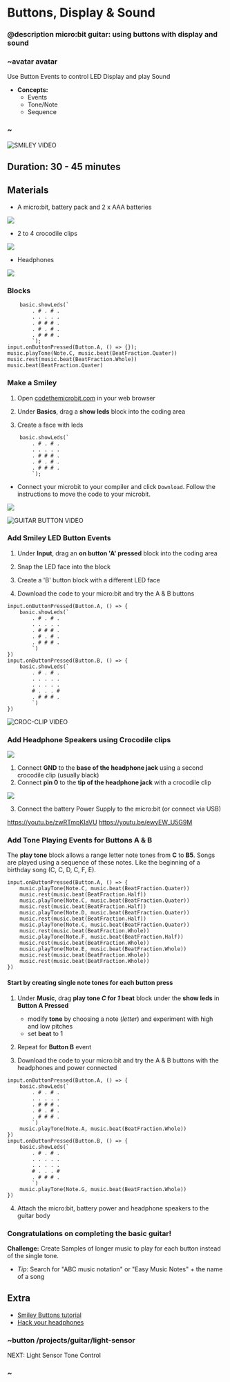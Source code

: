 # Buttons, Display & Sound
### @description micro:bit guitar: using buttons with display and sound

### ~avatar avatar
Use Button Events to control LED Display and play Sound  
* **Concepts:**
     * Events
     * Tone/Note
     * Sequence

### ~

![SMILEY VIDEO]()

## Duration: 30 - 45 minutes

## Materials

* A micro:bit, battery pack and 2 x AAA batteries

![](/static/mb/projects/guitar/microbit.jpg)

* 2 to 4 crocodile clips

![](/static/mb/projects/guitar/crocclips.jpg)

* Headphones

![](/static/mb/projects/guitar/headphones.jpg)

### Blocks

```cards
    basic.showLeds(`
        . # . # .
        . . . . .
        . # # # .
        . # . # .
        . # # # .
        `);
input.onButtonPressed(Button.A, () => {});
music.playTone(Note.C, music.beat(BeatFraction.Quater))
music.rest(music.beat(BeatFraction.Whole))
music.beat(BeatFraction.Quater)
```

### Make a Smiley

1) Open [codethemicrobit.com](https://codethemicrobit.com) in your web browser  

2) Under **Basics**, drag a **show leds** block into the coding area  

3) Create a face with leds  

```blocks
    basic.showLeds(`
        . # . # .
        . . . . .
        . # # # .
        . # . # .
        . # # # .
        `);
```  
* Connect your microbit to your compiler and click ``Download``. Follow the instructions to move the code to your microbit.

![](/static/mb/projects/guitar/connectmicrobit.jpg)

![GUITAR BUTTON VIDEO]()

### Add Smiley LED Button Events  
1) Under **Input**, drag an **on button 'A' pressed** block into the coding area  

2) Snap the LED face into the block  

3) Create a 'B' button block with a different LED face   

4) Download the code to your micro:bit and try the A & B buttons  

```blocks
input.onButtonPressed(Button.A, () => {
    basic.showLeds(`
        . # . # .
        . . . . .
        . # # # .
        . # . # .
        . # # # .
        `)
})
input.onButtonPressed(Button.B, () => {
    basic.showLeds(`
        . # . # .
        . . . . .
        . . . . .
        # . . . #
        . # # # .
        `)
})
```

![CROC-CLIP VIDEO]() 

### Add Headphone Speakers using Crocodile clips

![](/static/mb/projects/guitar/crocclipintoboard.jpg)  

1) Connect **GND** to the **base of the headphone jack** using a second crocodile clip (usually black)  
2) Connect **pin 0** to the **tip of the headphone jack** with a crocodile clip  

![](/static/mb/projects/guitar/jacktocrocs.jpg)

3) Connect the battery Power Supply to the micro:bit (or connect via USB)  

https://youtu.be/zwRTmpKIaVU
https://youtu.be/ewyEW_U5G9M

### Add Tone Playing Events for Buttons A & B

The **play tone** block allows a range letter note tones from **C** to **B5**.  Songs are played using a sequence of these notes.
  Like the beginning of a birthday song (C, C, D, C, F, E).
```blocks
input.onButtonPressed(Button.A, () => {
    music.playTone(Note.C, music.beat(BeatFraction.Quater))
    music.rest(music.beat(BeatFraction.Half))
    music.playTone(Note.C, music.beat(BeatFraction.Quater))
    music.rest(music.beat(BeatFraction.Half))
    music.playTone(Note.D, music.beat(BeatFraction.Quater))
    music.rest(music.beat(BeatFraction.Half))
    music.playTone(Note.C, music.beat(BeatFraction.Quater))
    music.rest(music.beat(BeatFraction.Whole))
    music.playTone(Note.F, music.beat(BeatFraction.Half))
    music.rest(music.beat(BeatFraction.Whole))
    music.playTone(Note.E, music.beat(BeatFraction.Whole))
    music.rest(music.beat(BeatFraction.Whole))
    music.rest(music.beat(BeatFraction.Whole))
})
```
#### Start by creating single note tones for each button press

1) Under **Music**, drag **play tone *C* for *1* beat** block under the **show leds** in **Button A Pressed**  
   - modify **tone** by choosing a note (*letter*) and experiment with high and low pitches  
   - set **beat** to 1  

2) Repeat for **Button B** event  

3) Download the code to your micro:bit and try the A & B buttons with the headphones and power connected  
```blocks
input.onButtonPressed(Button.A, () => {
    basic.showLeds(`
        . # . # .
        . . . . .
        . # # # .
        . # . # .
        . # # # .
        `)
    music.playTone(Note.A, music.beat(BeatFraction.Whole))
})
input.onButtonPressed(Button.B, () => {
    basic.showLeds(`
        . # . # .
        . . . . .
        . . . . .
        # . . . #
        . # # # .
        `)
    music.playTone(Note.G, music.beat(BeatFraction.Whole))
})
```
4) Attach the micro:bit, battery power and headphone speakers to the guitar body 
  
### Congratulations on completing the basic guitar!   
**Challenge:** Create Samples of longer music to play for each button instead of the single tone.
  - *Tip*: Search for "ABC music notation" or "Easy Music Notes" + the name of a song

## Extra

  * [Smiley Buttons tutorial](/projects/smiley-buttons)
  * [Hack your headphones](/projects/hack-your-headphones)


### ~button /projects/guitar/light-sensor
NEXT: Light Sensor Tone Control
### ~